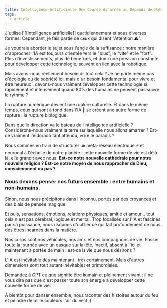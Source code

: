 ```yaml
---
title: Intelligence Artificielle Une Course Acharnée au Dépends de Notre Humanité
tags:
  - article
---
```

J'utilise l'[[intelligence artificielle]] quotidiennement et sous diverses formes. Cependant, je fais partie de ceux qui disent "Attention ⚠️".  
  
Je voudrais aborder le sujet sous l'angle de la suffisance : notre manière d'approcher l'IA est toujours orientée vers le "plus", le "vite" et le "fort". Plus d'investissements, plus de bénéfices, et donc une pression constante pour développer cette technologie, souvent en lien avec la robotique.  
  
Mais avons-nous réellement besoin de tout cela ? Je ne parle même pas d'écologie ou de sobriété ici, mais d'un besoin fondamental pour vivre et être heureux : devons-nous vraiment développer cette technologie si rapidement et intensément quand 80% des humains ne peuvent pas suivre le rythme ?  
  
La rupture numérique devient une rupture culturelle. Et dans le même temps, ceux qui sont à fond dans l'IA 🤖 se créent une autre forme de rupture : la rupture biologique.  
  
Dans quelle direction va le bateau de l'intelligence artificielle ? Considérons-nous vraiment la terre sur laquelle nous allons amarrer ? Est-ce vraiment l'eldorado tant attendu, voire le paradis ?  
  
Nous sommes en train de structurer un méta-réseau électrique ⚡️ et neuronal à l'échelle de notre planète : cette nouvelle forme de vie est déjà là, elle grandit avec nous. **Est-ce notre nouvelle cathédrale pour notre nouvelle religion ? Est-ce notre moyen de nous rapprocher de Dieu, consciemment ou pas ?**  
  
### Nous devons penser nos futurs ensemble : entre humains et non-humains.  
  
Sinon, nous nous précipitons dans l'inconnu, portés par des croyances et des biais de pensée magique.  
  
Et puis, sensations, émotions, relations physiques, amitié et amour… tout cela n'est pas cérébral, logique et mental. Trop focalisés sur l'IA et fascinés par sa puissance, nous risquons d'oublier ce qui fait profondément de nous des êtres incarnés dans la matière.  
  
Nos corps sont nos véhicules, nos amis et nos compagnons de vie. Passer toute la journée avec un casque sur la tête, inactif, absent à l'ici et maintenant à portée de main : est-ce la vie que nous désirons ?  
  
L'IA est inévitable dès maintenant : très certainement. Mais d'autres dimensions sont tout autant inévitables et primordiales.  
  
Demandez à GPT ce que signifie être humain et pleinement vivant : il ne vous dira pas que c'est passer toute son énergie à développer cette nouvelle forme de vie.  
  
À bientôt pour danser ensemble, nous raconter des histoires autour du feu et peindre de mille couleurs l'air du vent ;)